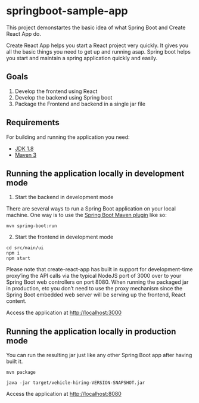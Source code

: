 # springboot-sample-app

This project demonstartes the basic idea of what Spring Boot and Create React App do.

Create React App helps you start a React project very quickly. It gives you all the basic things you need to get up and running asap.
Spring boot helps you start and maintain a spring application quickly and easily.

## Goals
1) Develop the frontend using React
2) Develop the backend using Spring boot
3) Package the Frontend and backend in a single jar file

## Requirements

For building and running the application you need:

- [JDK 1.8](http://www.oracle.com/technetwork/java/javase/downloads/jdk8-downloads-2133151.html)
- [Maven 3](https://maven.apache.org)

## Running the application locally in development mode


1) Start the backend in development mode

There are several ways to run a Spring Boot application on your local machine. One way is to use the [Spring Boot Maven plugin](https://docs.spring.io/spring-boot/docs/current/reference/html/build-tool-plugins-maven-plugin.html) like so:

```shell
mvn spring-boot:run
```

2) Start the frontend in development mode

```shell
cd src/main/ui
npm i
npm start
```
Please note that create-react-app has built in support for development-time proxy’ing the API calls via the typical NodeJS port of 3000 over to your Spring Boot web controllers on port 8080. When running the packaged jar in production, etc you don’t need to use the proxy mechanism since the Spring Boot embedded web server will be serving up the frontend, React content.

Access the application at [http://localhost:3000](http://localhost:3000)



## Running the application locally in production mode


You can run the resulting jar just like any other Spring Boot app after having built it.

```shell
mvn package

java -jar target/vehicle-hiring-VERSION-SNAPSHOT.jar
```

Access the application at [http://localhost:8080](http://localhost:8080)
